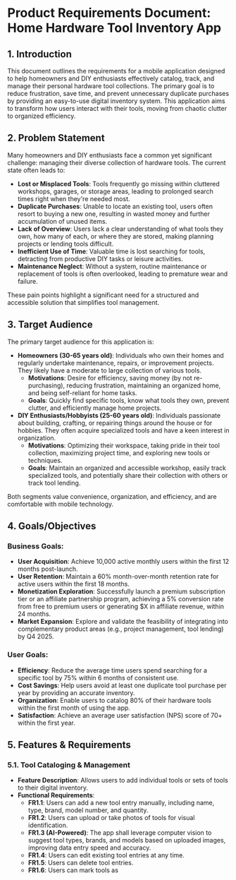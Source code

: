 # Product Requirements Document: Home Hardware Tool Inventory App

## 1. Introduction

This document outlines the requirements for a mobile application designed to help homeowners and DIY enthusiasts effectively catalog, track, and manage their personal hardware tool collections. The primary goal is to reduce frustration, save time, and prevent unnecessary duplicate purchases by providing an easy-to-use digital inventory system. This application aims to transform how users interact with their tools, moving from chaotic clutter to organized efficiency.

## 2. Problem Statement

Many homeowners and DIY enthusiasts face a common yet significant challenge: managing their diverse collection of hardware tools. The current state often leads to:

*   **Lost or Misplaced Tools**: Tools frequently go missing within cluttered workshops, garages, or storage areas, leading to prolonged search times right when they're needed most.
*   **Duplicate Purchases**: Unable to locate an existing tool, users often resort to buying a new one, resulting in wasted money and further accumulation of unused items.
*   **Lack of Overview**: Users lack a clear understanding of what tools they own, how many of each, or where they are stored, making planning projects or lending tools difficult.
*   **Inefficient Use of Time**: Valuable time is lost searching for tools, detracting from productive DIY tasks or leisure activities.
*   **Maintenance Neglect**: Without a system, routine maintenance or replacement of tools is often overlooked, leading to premature wear and failure.

These pain points highlight a significant need for a structured and accessible solution that simplifies tool management.

## 3. Target Audience

The primary target audience for this application is:

*   **Homeowners (30-65 years old)**: Individuals who own their homes and regularly undertake maintenance, repairs, or improvement projects. They likely have a moderate to large collection of various tools.
    *   **Motivations**: Desire for efficiency, saving money (by not re-purchasing), reducing frustration, maintaining an organized home, and being self-reliant for home tasks.
    *   **Goals**: Quickly find specific tools, know what tools they own, prevent clutter, and efficiently manage home projects.
*   **DIY Enthusiasts/Hobbyists (25-60 years old)**: Individuals passionate about building, crafting, or repairing things around the house or for hobbies. They often acquire specialized tools and have a keen interest in organization.
    *   **Motivations**: Optimizing their workspace, taking pride in their tool collection, maximizing project time, and exploring new tools or techniques.
    *   **Goals**: Maintain an organized and accessible workshop, easily track specialized tools, and potentially share their collection with others or track tool lending.

Both segments value convenience, organization, and efficiency, and are comfortable with mobile technology.

## 4. Goals/Objectives

### Business Goals:

*   **User Acquisition**: Achieve 10,000 active monthly users within the first 12 months post-launch.
*   **User Retention**: Maintain a 60% month-over-month retention rate for active users within the first 18 months.
*   **Monetization Exploration**: Successfully launch a premium subscription tier or an affiliate partnership program, achieving a 5% conversion rate from free to premium users or generating $X in affiliate revenue, within 24 months.
*   **Market Expansion**: Explore and validate the feasibility of integrating into complementary product areas (e.g., project management, tool lending) by Q4 2025.

### User Goals:

*   **Efficiency**: Reduce the average time users spend searching for a specific tool by 75% within 6 months of consistent use.
*   **Cost Savings**: Help users avoid at least one duplicate tool purchase per year by providing an accurate inventory.
*   **Organization**: Enable users to catalog 80% of their hardware tools within the first month of using the app.
*   **Satisfaction**: Achieve an average user satisfaction (NPS) score of 70+ within the first year.

## 5. Features & Requirements

### 5.1. Tool Cataloging & Management

*   **Feature Description**: Allows users to add individual tools or sets of tools to their digital inventory.
*   **Functional Requirements**:
    *   **FR1.1**: Users can add a new tool entry manually, including name, type, brand, model number, and quantity.
    *   **FR1.2**: Users can upload or take photos of tools for visual identification.
    *   **FR1.3 (AI-Powered)**: The app shall leverage computer vision to suggest tool types, brands, and models based on uploaded images, improving data entry speed and accuracy.
    *   **FR1.4**: Users can edit existing tool entries at any time.
    *   **FR1.5**: Users can delete tool entries.
    *   **FR1.6**: Users can mark tools as 